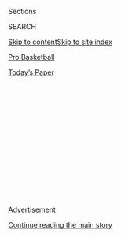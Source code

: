 <div id="app">

<div>

<div>

<div>

<div class="NYTAppHideMasthead css-1q2w90k e1suatyy0">

<div class="section css-ui9rw0 e1suatyy2">

<div class="css-eph4ug er09x8g0">

<div class="css-6n7j50">

</div>

<span class="css-1dv1kvn">Sections</span>

<div class="css-10488qs">

<span class="css-1dv1kvn">SEARCH</span>

</div>

[Skip to content](#site-content)[Skip to site index](#site-index)

</div>

<div id="masthead-section-label" class="css-1wr3we4 eaxe0e00">

[Pro
Basketball](https://www.nytimes.com/section/sports/basketball)

</div>

<div class="css-10698na e1huz5gh0">

</div>

</div>

<div id="masthead-bar-one" class="section hasLinks css-15hmgas e1csuq9d3">

<div class="css-uqyvli e1csuq9d0">

</div>

<div class="css-1uqjmks e1csuq9d1">

</div>

<div class="css-9e9ivx">

[](https://myaccount.nytimes.com/auth/login?response_type=cookie&client_id=vi)

</div>

<div class="css-1bvtpon e1csuq9d2">

[Today’s
Paper](https://www.nytimes.com/section/todayspaper)

</div>

</div>

</div>

</div>

<div data-aria-hidden="false">

<div id="site-content" data-role="main">

<div>

<div class="css-1aor85t" style="opacity:0.000000001;z-index:-1;visibility:hidden">

<div class="css-1hqnpie">

<div class="css-epjblv">

<span class="css-17xtcya">[Pro
Basketball](/section/sports/basketball)</span><span class="css-x15j1o">|</span><span class="css-fwqvlz">‘Bubbles’
Are Working. But How Long Can Sports Stay
Inside?</span>

</div>

<div class="css-k008qs">

<div class="css-1iwv8en">

<span class="css-18z7m18"></span>

<div>

</div>

</div>

<span class="css-1n6z4y">https://nyti.ms/2EsvUD8</span>

<div class="css-1705lsu">

<div class="css-4xjgmj">

<div class="css-4skfbu" data-role="toolbar" data-aria-label="Social Media Share buttons, Save button, and Comments Panel with current comment count" data-testid="share-tools">

  - 
  - 
  - 
  - 
    
    <div class="css-6n7j50">
    
    </div>

  - 

</div>

</div>

</div>

</div>

</div>

</div>

<div id="NYT_TOP_BANNER_REGION" class="css-13pd83m">

</div>

<div id="top-wrapper" class="css-1sy8kpn">

<div id="top-slug" class="css-l9onyx">

Advertisement

</div>

[Continue reading the main
story](#after-top)

<div class="ad top-wrapper" style="text-align:center;height:100%;display:block;min-height:250px">

<div id="top" class="place-ad" data-position="top" data-size-key="top">

</div>

</div>

<div id="after-top">

</div>

</div>

<div>

<div id="sponsor-wrapper" class="css-1hyfx7x">

<div id="sponsor-slug" class="css-19vbshk">

Supported by

</div>

[Continue reading the main
story](#after-sponsor)

<div id="sponsor" class="ad sponsor-wrapper" style="text-align:center;height:100%;display:block">

</div>

<div id="after-sponsor">

</div>

</div>

<div class="css-186x18t">

</div>

<div class="css-ls6wgr ehdk2mb0">

# ‘Bubbles’ Are Working. But How Long Can Sports Stay Inside?

</div>

The restricted, campuslike environments used by soccer and pro
basketball have proved (mostly) impervious to the coronavirus. But not
every league fits inside one.

<div class="css-79elbk" data-testid="photoviewer-wrapper">

<div class="css-z3e15g" data-testid="photoviewer-wrapper-hidden">

</div>

<div class="css-1a48zt4 ehw59r15" data-testid="photoviewer-children">

![<span class="css-16f3y1r e13ogyst0" data-aria-hidden="true">The lights
went on inside the N.B.A. bubble on Thursday night. Some teams will
remain inside it until
October.</span><span class="css-cnj6d5 e1z0qqy90" itemprop="copyrightHolder"><span class="css-1ly73wi e1tej78p0">Credit...</span><span><span>Ashley
Landis/Associated
Press</span></span></span>](https://static01.nyt.com/images/2020/07/30/sports/30virus-bubbles1/merlin_175084758_6b939c67-508f-4795-b6e9-3adb40cdc8c3-articleLarge.jpg?quality=75&auto=webp&disable=upscale)

</div>

</div>

<div class="css-18e8msd">

<div class="css-vp77d3 epjyd6m0">

<div class="css-1baulvz">

By [<span class="css-1baulvz last-byline" itemprop="name">Andrew
Keh</span>](https://www.nytimes.com/by/andrew-keh)

</div>

</div>

  - July 30,
    2020

  - 
    
    <div class="css-4xjgmj">
    
    <div class="css-d8bdto" data-role="toolbar" data-aria-label="Social Media Share buttons, Save button, and Comments Panel with current comment count" data-testid="share-tools">
    
      - 
      - 
      - 
      - 
        
        <div class="css-6n7j50">
        
        </div>
    
      - 
    
    </div>
    
    </div>

</div>

</div>

<div class="section meteredContent css-1r7ky0e" name="articleBody" itemprop="articleBody">

<div class="css-1fanzo5 StoryBodyCompanionColumn">

<div class="css-53u6y8">

Amid all the uncertainties saddling the resumption of sports in the
shadow of the coronavirus, this much seems clear: Bubbles work. How long
they will remain in use is another question.

While a [spreading coronavirus
outbreak](https://twitter.com/Phillies/status/1288882323614846976?s=20)
has threatened to derail the abbreviated season in Major League
Baseball, which elected not to sequester its players when it began play
last week, it has been hard to ignore how serenely play has continued
inside American sports’ so-called bubbles, the tightly controlled campus
environments where some leagues have elected to operate.

The National Women’s Soccer League completed a virus-free monthlong
tournament inside a Utah bubble — albeit after one team [dropped
out](https://www.nytimes.com/2020/06/22/sports/soccer/orlando-pride-nwsl-coronavirus.html)
before arriving because of an outbreak. Major League Soccer, after
losing two teams during its own early stumbles, has not recorded a
positive test since July 10 at its enclosed setup in Florida.

The pattern has continued with the N.B.A., which restarted its season on
Thursday at Walt Disney World and has not logged a case since July 13,
and the W.N.B.A., which opened play last weekend and recorded its last
positive test back on July 9. The N.H.L. will have similar hopes of
safety when it returns to play this weekend inside two bubble sites in
Canada.

</div>

</div>

<div class="css-1fanzo5 StoryBodyCompanionColumn">

<div class="css-53u6y8">

“So far they have looked very intact and safe, and constant vigilance is
going to be required to make sure they stay that way,” Dr. Zachary
Binney, an epidemiologist specializing in sports at Emory University,
said about the efficacy of bubbles. “I was always optimistic, but this
has exceeded my expectations.”

</div>

</div>

<div class="css-79elbk" data-testid="photoviewer-wrapper">

<div class="css-z3e15g" data-testid="photoviewer-wrapper-hidden">

</div>

<div class="css-1a48zt4 ehw59r15" data-testid="photoviewer-children">

![<span class="css-16f3y1r e13ogyst0" data-aria-hidden="true">The
Houston Dash celebrated at the end of the N.W.S.L.’s summer tournament
but so did league officials: The N.W.S.L. did not record a single
positive test inside its
bubble.</span><span class="css-cnj6d5 e1z0qqy90" itemprop="copyrightHolder"><span class="css-1ly73wi e1tej78p0">Credit...</span><span>Rick
Bowmer/Associated
Press</span></span>](https://static01.nyt.com/images/2020/07/31/sports/30virus-bubble3/merlin_174978843_89d0ed7b-0222-4875-a86b-b5da49799360-articleLarge.jpg?quality=75&auto=webp&disable=upscale)

</div>

</div>

<div class="css-1fanzo5 StoryBodyCompanionColumn">

<div class="css-53u6y8">

But while bubbles are proving to be the best and safest way to conduct
the business of playing sports, they do not last forever. And it is what
comes next — as teams and leagues attempt something resembling normalcy
in communities where the virus is still on the rise — that will be a
riskier test for sports.

M.L.S., for example, will push ahead with plans to allow its teams to
resume play in their home stadiums later this summer, if local rules
allow it. The N.F.L. is expected to open its 2020 season this fall with
teams in their home markets as well. And baseball has vowed to push
forth as long as it can, even as it [contorts its competitive
structures](https://www.nytimes.com/2020/07/27/sports/baseball/coronavirus-yankees-marlins-phillies.html)
at the whims of a capricious virus.

The only reason bubbles became necessary, of course, is because the
United States failed to wrest control of the virus in ways that other
developed nations have. In Europe, most of the world’s top soccer
leagues finished their seasons with teams playing in their own stadiums.
Fans were allowed back into baseball stadiums in South Korea this week.

</div>

</div>

<div class="css-1fanzo5 StoryBodyCompanionColumn">

<div class="css-53u6y8">

But M.L.B.’s stunning outbreak — 17 players on the Miami Marlins tested
positive for the virus in recent days, causing a chain reaction of
scheduling disruptions — served as a stark reminder of the risks
associated with resuming work in American communities right
now.

</div>

</div>

<div class="css-79elbk" data-testid="photoviewer-wrapper">

<div class="css-z3e15g" data-testid="photoviewer-wrapper-hidden">

</div>

<div class="css-1a48zt4 ehw59r15" data-testid="photoviewer-children">

<div class="css-1xdhyk6 erfvjey0">

<span class="css-1ly73wi e1tej78p0">Image</span>

<div class="css-zjzyr8">

<div data-testid="lazyimage-container" style="height:257.1333333333334px">

</div>

</div>

</div>

<span class="css-16f3y1r e13ogyst0" data-aria-hidden="true">Social
distancing hasn’t saved baseball: The Phillies postponed a series on
Thursday after two staff members tested
positive.</span><span class="css-cnj6d5 e1z0qqy90" itemprop="copyrightHolder"><span class="css-1ly73wi e1tej78p0">Credit...</span><span>Chris
Szagola/Associated Press</span></span>

</div>

</div>

<div class="css-1fanzo5 StoryBodyCompanionColumn">

<div class="css-53u6y8">

“We all read of what’s going on in baseball,” said Bob Bradley, the
coach of Los Angeles F.C, who credited M.L.S. players for their
discipline inside the league’s Florida bubble and for enduring the
psychological challenges of being far from their homes and families.
“It’s still hard to know whether that’s something that is going to
close down the league, or whether it’s just something that happens in a
team and spreads and has to be dealt with.”

M.L.S. officials, now pondering life after the bubble, have been
watching how baseball navigates its
crisis.

<div id="NYT_MAIN_CONTENT_2_REGION" class="css-9tf9ac">

<div>

<div id="styln-prism-freeform-1595872471455" class="section interactive-content interactive-size-medium css-1ftcdic">

<div class="css-17ih8de interactive-body">

<div id="prism-freeform-block-83281" class="css-19mumt8" data-role="complementary" data-storyline="The Games Resume" data-truncated="false" tabindex="0">

<div class="css-a8d9oz">

<div>

### The Games Resume

#### Sports and the Virus

Updated July 31, 2020

Here’s what’s happening as the world of sports slowly comes back to
life:

  -   - The [N.B.A.
        returned](https://www.nytimes.com/2020/07/30/sports/basketball/clippers-lakers.html?action=click&pgtype=Article&state=default&region=MAIN_CONTENT_2&context=storylines_keepup),
        and the Lakers held on to beat the Clippers in a thriller. Zion
        Williamson played in the first game of the night for the
        Pelicans.
      - Players, coaches and analysts are watching this season’s
        baseball games [to see what
        effect](https://www.nytimes.com/2020/07/31/sports/baseball/baseball-empty-stadiums-effects.html?action=click&pgtype=Article&state=default&region=MAIN_CONTENT_2&context=storylines_keepup)
        the absence of fans has.
      - With no summer tournaments to play in, top high school
        basketball stars are [committing to colleges
        earlier](https://www.nytimes.com/2020/07/30/sports/ncaabasketball/college-basketball-recruiting.html?action=click&pgtype=Article&state=default&region=MAIN_CONTENT_2&context=storylines_keepup).
        Villanova is one of the beneficiaries.

<div id="styln-survey-component-83281" class="styln-survey-component">

</div>

</div>

</div>

</div>

</div>

</div>

</div>

</div>

But even as questions about the wisdom of returning to play in dozens of
virus-ridden communities have grown louder, there has been a level of
confidence internally that the lessons learned while inside the bubble —
the importance of constant testing, mask-wearing and, more important,
the conscientious conduct of athletes — will serve players well outside
of it. For now, though, M.L.S. remains committed to returning teams to
the field in their home markets later this summer.

“We have to be mindful of what’s happening in the markets where we’re
trying to play, but the commitment we’ll have there is the same
commitment we’ve had here, which is that we’re prioritizing the health
and safety of all of our participants,” said M.L.S. deputy commissioner
Mark Abbott, who has been living and working inside the league’s bubble
at the ESPN Wide World of Sports complex at Disney World near Orlando,
alongside the players and other staff
members.

</div>

</div>

<div class="css-79elbk" data-testid="photoviewer-wrapper">

<div class="css-z3e15g" data-testid="photoviewer-wrapper-hidden">

</div>

<div class="css-1a48zt4 ehw59r15" data-testid="photoviewer-children">

<div class="css-1xdhyk6 erfvjey0">

<span class="css-1ly73wi e1tej78p0">Image</span>

<div class="css-zjzyr8">

<div data-testid="lazyimage-container" style="height:257.77777777777777px">

</div>

</div>

</div>

<span class="css-16f3y1r e13ogyst0" data-aria-hidden="true">Bob Bradley,
the coach of Los Angeles F.C., credited the success of the M.L.S. bubble
in Florida to players’ discipline inside
it.</span><span class="css-cnj6d5 e1z0qqy90" itemprop="copyrightHolder"><span class="css-1ly73wi e1tej78p0">Credit...</span><span>Carter
Augustine</span></span>

</div>

</div>

<div class="css-1fanzo5 StoryBodyCompanionColumn">

<div class="css-53u6y8">

The drawbacks of bubbles, of course, are plain. They are difficult to
organize, expensive to maintain and emotionally taxing on players, who
cannot return to their homes for weeks or months at a time.

</div>

</div>

<div class="css-1fanzo5 StoryBodyCompanionColumn">

<div class="css-53u6y8">

Michele Roberts, the executive director of the N.B.A. Players
Association, said in an interview this week that the league and union
were watching closely for any “adverse consequences of being segregated
from family and community for extended periods of time.”

Roberts said that for all the safety afforded by a sport’s bubble
environment, the emotional strain on the people inside it was obvious.

“Months of life in this bubble is not an extended vacation,” said
Roberts, who has been on site at Disney World among the teams. “I’m
reminded of this every time I see a player doing FaceTime with a young
child.”

And still, because the concept is working, Roberts told ESPN on Tuesday
that the ongoing spread of the virus could lead the N.B.A. to play the
2020-2021 season, which it hopes to start in December, inside a bubble,
too. “So it may be that, if the bubble is the way to play, then that is
likely going to be the way we play next season, if things remain as they
are,” she said.

The size and structural ambitions of certain leagues can make bubbles
seem impractical. The N.F.L., for instance, features 53-man rosters and
almost innumerable staff members, and it typically runs a six-month
season, making the sequestering of players a greater logistical,
financial and emotional challenge than the one tackled by the
N.B.A.

</div>

</div>

<div class="css-79elbk" data-testid="photoviewer-wrapper">

<div class="css-z3e15g" data-testid="photoviewer-wrapper-hidden">

</div>

<div class="css-1a48zt4 ehw59r15" data-testid="photoviewer-children">

<div class="css-1xdhyk6 erfvjey0">

<span class="css-1ly73wi e1tej78p0">Image</span>

<div class="css-zjzyr8">

<div data-testid="lazyimage-container" style="height:262.93333333333334px">

</div>

</div>

</div>

<span class="css-16f3y1r e13ogyst0" data-aria-hidden="true">The N.H.L.
will resume its season this weekend at two sites in
Canada.</span><span class="css-cnj6d5 e1z0qqy90" itemprop="copyrightHolder"><span class="css-1ly73wi e1tej78p0">Credit...</span><span>Darryl
Dyck/The Canadian Press, via Associated Press</span></span>

</div>

</div>

<div class="css-1fanzo5 StoryBodyCompanionColumn">

<div class="css-53u6y8">

Keeping players inside a strictly controlled environment for more than a
few months also has limited appeal. The teams that reach the N.B.A.
Finals, for example, can expect to be inside theirs until October.

Lisa Baird, the commissioner of the N.W.S.L., said her league’s compact
tournament schedule and the stresses of quarantining in a hotel had
required a high level of sustained intensity from players that would be
difficult to keep up over a longer period. She said the league was still
planning its next move, including a possible return to play this fall,
but that another restricted-campus setup was not on the table.

“There’s the old adage, ‘It’s a marathon, not a sprint,’” Baird said.
“But with our format, it was both a sprint and a marathon.”

The leagues’ successes inside their respective bubbles will continue to
raise moral questions about their very existence, particularly in light
of the sheer number of daily coronavirus tests and laboratory resources
required to keep the operations running, all while testing logjams
persist around the country.

In this context, the contrasting fortunes of baseball and the sports
world’s bubble-dwellers could lead one to a discomfiting conclusion
about the state of the industry:

Bubbles, Binney said, “may be the only way you can safely have sports in
the U.S.A. right now.”

That premise will soon be put to the test.

</div>

</div>

<div>

</div>

</div>

<div>

</div>

<div>

</div>

<div>

</div>

<div>

<div id="bottom-wrapper" class="css-1ede5it">

<div id="bottom-slug" class="css-l9onyx">

Advertisement

</div>

[Continue reading the main
story](#after-bottom)

<div id="bottom" class="ad bottom-wrapper" style="text-align:center;height:100%;display:block;min-height:90px">

</div>

<div id="after-bottom">

</div>

</div>

</div>

</div>

</div>

## Site Index

<div>

</div>

## Site Information Navigation

  - [© <span>2020</span> <span>The New York Times
    Company</span>](https://help.nytimes.com/hc/en-us/articles/115014792127-Copyright-notice)

<!-- end list -->

  - [NYTCo](https://www.nytco.com/)
  - [Contact
    Us](https://help.nytimes.com/hc/en-us/articles/115015385887-Contact-Us)
  - [Work with us](https://www.nytco.com/careers/)
  - [Advertise](https://nytmediakit.com/)
  - [T Brand Studio](http://www.tbrandstudio.com/)
  - [Your Ad
    Choices](https://www.nytimes.com/privacy/cookie-policy#how-do-i-manage-trackers)
  - [Privacy](https://www.nytimes.com/privacy)
  - [Terms of
    Service](https://help.nytimes.com/hc/en-us/articles/115014893428-Terms-of-service)
  - [Terms of
    Sale](https://help.nytimes.com/hc/en-us/articles/115014893968-Terms-of-sale)
  - [Site
    Map](https://spiderbites.nytimes.com)
  - [Help](https://help.nytimes.com/hc/en-us)
  - [Subscriptions](https://www.nytimes.com/subscription?campaignId=37WXW)

</div>

</div>

</div>

</div>
